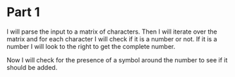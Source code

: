 # Part 1
I will parse the input to a matrix of characters.
Then I will iterate over the matrix and for each character I will check if it is a number or not.
If it is a number I will look to the right to get the complete number.

Now I will check for the presence of a symbol around the number to see if it should be added.